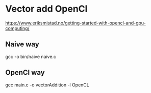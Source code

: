 # Vector add OpenCl
https://www.eriksmistad.no/getting-started-with-opencl-and-gpu-computing/

## Naive way
gcc -o bin/naive naive.c

## OpenCl way

gcc main.c -o vectorAddition -l OpenCL
